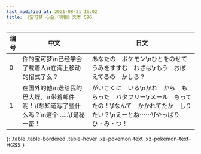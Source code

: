 ```yaml
---
last_modified_at: 2021-08-21 16:02
title: 《宝可梦 心金／魂银》文本 596
---
```

| 编号 | 中文 | 日文 |
| ---- | ---- | ---- |
| 0 | 你的宝可梦\n已经学会了载着人\r在海上移动的招式了么？ | あなたの　ポケモン\nひとをのせて　うみをすすむ　わざは\rもう　おぼえてるの　かしら？ |
| 1 | 在国外的他\n送给我的巴大蝶。\r带着邮件呢！\f想知道写了些什么吗？\n这个……\f是秘ー密！ | がいこくに　いる\nかれ　から　もらった　バタフリー\rメール　もってたの！\fなんて　かかれてたか　しりたい？\nえーとね⋯⋯\fやっぱり　ひ・み・つ！ |
{: .table .table-bordered .table-hover .xz-pokemon-text .xz-pokemon-text-HGSS }
